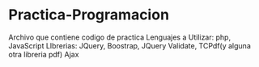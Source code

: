 # Practica-Programacion
Archivo que contiene codigo de practica
Lenguajes a  Utilizar: php, JavaScript
LIbrerias: JQuery, Boostrap, JQuery Validate, TCPdf(y alguna otra libreria pdf)
Ajax
